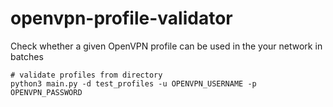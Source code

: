 # openvpn-profile-validator
Check whether a given OpenVPN profile can be used in the your network in batches

```shell
# validate profiles from directory
python3 main.py -d test_profiles -u OPENVPN_USERNAME -p OPENVPN_PASSWORD

```
